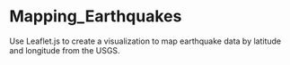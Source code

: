 # Mapping_Earthquakes
Use Leaflet.js to create a visualization to map earthquake data by latitude and longitude from the USGS. 

